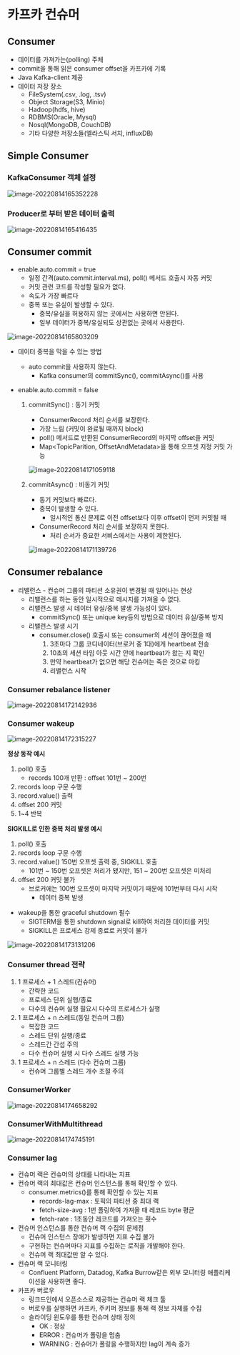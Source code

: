 # 카프카 컨슈머

## Consumer

- 데이터를 가져가는(polling) 주체
- commit을 통해 읽은 consumer offset을 카프카에 기록
- Java Kafka-client 제공
- 데이터 저장 장소
  - FileSystem(.csv, .log, .tsv)
  - Object Storage(S3, Minio)
  - Hadoop(hdfs, hive)
  - RDBMS(Oracle, Mysql)
  - Nosql(MongoDB, CouchDB)
  - 기타 다양한 저장소들(엘라스틱 서치, influxDB)

## Simple Consumer

### KafkaConsumer 객체 설정

![image-20220814165352228](카프카컨슈머.assets/image-20220814165352228.png)

### Producer로 부터 받은 데이터 출력

![image-20220814165416435](카프카컨슈머.assets/image-20220814165416435.png)

## Consumer commit

- enable.auto.commit = true
  - 일정 간격(auto.commit.interval.ms), poll() 메서드 호출시 자동 커밋
  - 커밋 관련 코드를 작성할 필요가 없다.
  - 속도가 가장 빠르다
  - 중복 또는 유실이 발생할 수 있다.
    - 중복/유실을 허용하지 않는 곳에서는 사용하면 안된다.
    - 일부 데이터가 중복/유실되도 상관없는 곳에서 사용한다.



![image-20220814165803209](카프카컨슈머.assets/image-20220814165803209.png)

- 데이터 중복을 막을 수 있는 방법

  - auto commit을 사용하지 않는다.
    - Kafka consumer의 commitSync(), commitAsync()를 사용

- enable.auto.commit = false

  1) commitSync() : 동기 커밋

     - ConsumerRecord 처리 순서를 보장한다.
     - 가장 느림 (커밋이 완료될 때까지 block)
     - poll() 메서드로 반환된 ConsumerRecord의 마지막 offset을 커밋
     - Map<TopicParition, OffsetAndMetadata>을 통해 오프셋 지정 커밋 가능

     ![image-20220814171059118](카프카컨슈머.assets/image-20220814171059118.png)

  2) commitAsync() : 비동기 커밋

     - 동기 커밋보다 빠르다.
     - 중복이 발생할 수 있다.
       - 일시적인 통신 문제로 이전 offset보다 이후 offset이 먼저 커밋될 때
     - ConsumerRecord 처리 순서를 보장하지 못한다.
       - 처리 순서가 중요한 서비스에서는 사용이 제한된다.

     ![image-20220814171139726](카프카컨슈머.assets/image-20220814171139726.png)



## Consumer rebalance

- 리밸런스 - 컨슈머 그룹의 파티션 소유권이 변경될 때 일어나는 현상
  - 리밸런스를 하는 동안 일시적으로 메시지를 가져올 수 없다.
  - 리밸런스 발생 시 데이터 유실/중복 발생 가능성이 있다.
    - commitSync() 또는 unique key등의 방법으로 데이터 유실/중복 방지
  - 리밸런스 발생 시기
    - consumer.close() 호출시 또는 consumer의 세션이 끊어졌을 때
      1) 3초마다 그룹 코디네이터(브로커 중 1대)에게 heartbeat 전송
      2) 10초의 세션 타임 아웃 시간 안에 heartbeat가 왔는 지 확인
      3) 만약 heartbeat가 없으면 해당 컨슈머는 죽은 것으로 마킹
      4) 리밸런스 시작

### Consumer rebalance listener

![image-20220814172142936](카프카컨슈머.assets/image-20220814172142936.png)

### Consumer wakeup

![image-20220814172315227](카프카컨슈머.assets/image-20220814172315227.png)

**정상 동작 예시**

1. poll() 호출
   - records 100개 반환 : offset 101번 ~ 200번
2. records loop 구문 수행
3. record.value() 출력
4. offset 200 커밋
5. 1~4 반복

**SIGKILL로 인한 중복 처리 발생 예시**

1. poll() 호출
2. records loop 구문 수행
3. record.value() 150번 오프셋 출력 중, SIGKILL 호출
   - 101번 ~ 150번 오프셋은 처리가 됐지만, 151 ~ 200번 오프셋은 미처리
4. offset 200 커밋 불가
   - 브로커에는 100번 오프셋이 마지막 커밋이기 때문에 101번부터 다시 시작
     - 데이터 중복 발생

- wakeup을 통한 graceful shutdown 필수
  - SIGTERM을 통한 shutdown signal로 kill하여 처리한 데이터를 커밋
  - SIGKILL은 프로세스 강제 종료로 커밋이 불가

![image-20220814173131206](카프카컨슈머.assets/image-20220814173131206.png)

### Consumer thread 전략

1. 1 프로세스 + 1 스레드(컨슈머)
   - 간략한 코드
   - 프로세스 단위 실행/종료
   - 다수의 컨슈머 실행 필요시 다수의 프로세스가 실행
2. 1 프로세스 + n 스레드(동일 컨슈머 그룹)
   - 복잡한 코드
   - 스레드 단위 실행/종료
   - 스레드간 간섭 주의
   - 다수 컨슈머 실행 시 다수 스레드 실행 가능
3. 1 프로세스 + n 스레드 (다수 컨슈머 그룹)
   - 컨슈머 그룹별 스레드 개수 조절 주의

### ConsumerWorker

![image-20220814174658292](카프카컨슈머.assets/image-20220814174658292.png)

### ConsumerWithMultithread

![image-20220814174745191](카프카컨슈머.assets/image-20220814174745191.png)





### Consumer lag

- 컨슈머 랙은 컨슈머의 상태를 나타내는 지표
- 컨슈머 랙의 최대값은 컨슈머 인스턴스를 통해 확인할 수 있다.
  - consumer.metrics()를 통해 확인할 수 있는 지표
    - records-lag-max : 토픽의 파티션 중 최대 랙
    - fetch-size-avg : 1번 폴링하여 가져올 때 레코드 byte 평균
    - fetch-rate : 1초동안 레코드를 가져오는 횟수
- 컨슈머 인스턴스를 통한 컨슈머 랙 수집의 문제점
  - 컨슈머 인스턴스 장애가 발생하면 지표 수집 불가
  - 구현하는 컨슈머마다 지표를 수집하는 로직을 개발해야 한다.
  - 컨슈머 랙 최대값만 알 수 있다.
- 컨슈머 랙 모니터링
  - Confluent Platform, Datadog, Kafka Burrow같은 외부 모니터링 애플리케이션을 사용하면 좋다.
- 카프카 버로우
  - 링크드인에서 오픈소스로 제공하는 컨슈머 랙 체크 툴
  - 버로우를 실행하면 카프카, 주키퍼 정보를 통해 랙 정보 자체를 수집
  - 슬라이딩 윈도우를 통한 컨슈머 상태 정의
    - OK : 정상
    - ERROR : 컨슈머가 폴링을 멈춤
    - WARNING : 컨슈머가 폴링을 수행하지만 lag이 계속 증가